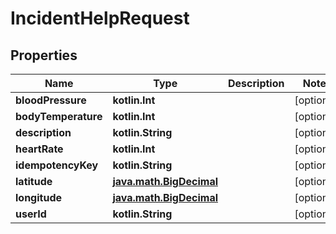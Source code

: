 
# IncidentHelpRequest

## Properties
| Name | Type | Description | Notes |
| ------------ | ------------- | ------------- | ------------- |
| **bloodPressure** | **kotlin.Int** |  |  [optional] |
| **bodyTemperature** | **kotlin.Int** |  |  [optional] |
| **description** | **kotlin.String** |  |  [optional] |
| **heartRate** | **kotlin.Int** |  |  [optional] |
| **idempotencyKey** | **kotlin.String** |  |  [optional] |
| **latitude** | [**java.math.BigDecimal**](java.math.BigDecimal.md) |  |  [optional] |
| **longitude** | [**java.math.BigDecimal**](java.math.BigDecimal.md) |  |  [optional] |
| **userId** | **kotlin.String** |  |  [optional] |



